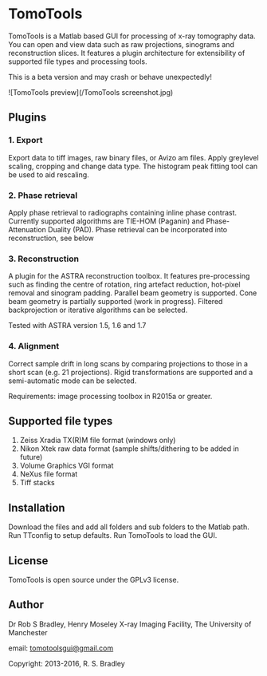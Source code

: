 TomoTools
=========

  TomoTools is a Matlab based GUI for processing of x-ray tomography data. You can open and view data such as raw projections, sinograms and reconstruction slices. It features a plugin architecture for extensibility of supported file types and processing tools.
  
  This is a beta version and may crash or behave unexpectedly!

![TomoTools preview](/TomoTools screenshot.jpg)

## Plugins
### 1. Export
  Export data to tiff images, raw binary files, or Avizo am files. Apply greylevel scaling, cropping and change data type. The histogram peak fitting tool can be used to aid rescaling. 

### 2. Phase retrieval
  Apply phase retrieval to radiographs containing inline phase contrast. Currently supported algorithms are TIE-HOM (Paganin) and Phase-Attenuation Duality (PAD). Phase retrieval can be incorporated into reconstruction, see below

### 3. Reconstruction
  A plugin for the ASTRA reconstruction toolbox. It features pre-processing such as finding the centre of rotation, ring artefact reduction, hot-pixel removal and sinogram padding. Parallel beam geometry is supported. Cone beam geometry is partially supported (work in progress). Filtered backprojection or iterative algorithms can be selected. 

  Tested with ASTRA version 1.5, 1.6 and 1.7

### 4. Alignment
  Correct sample drift in long scans by comparing projections to those in a short scan (e.g. 21 projections). Rigid transformations are supported and a semi-automatic mode can be selected.

 Requirements: image processing toolbox in R2015a or greater.

## Supported file types
  1. Zeiss Xradia TX(R)M file format (windows only)
  2. Nikon Xtek raw data format (sample shifts/dithering to be added in future)
  3. Volume Graphics VGI format
  4. NeXus file format
  5. Tiff stacks
   
## Installation
Download the files and add all folders and sub folders to the Matlab path. Run TTconfig to setup defaults. Run TomoTools to load the GUI.

## License

TomoTools is open source under the GPLv3 license.

## Author

Dr Rob S Bradley,
Henry Moseley X-ray Imaging Facility, The University of Manchester

email: tomotoolsgui@gmail.com

Copyright: 2013-2016, R. S. Bradley
